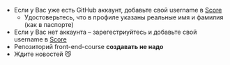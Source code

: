 * Если у Вас уже есть GitHub аккаунт, добавьте свой username в [Score](https://docs.google.com/spreadsheets/d/1xM_it68iTZCKE6dOwTqskDwLwsE_Ss-qw8rfqw9_4r8/edit?usp=sharing)
    * Удостоверьтесь, что в профиле указаны реальные имя и фамилия (как в паспорте)
* Если у Вас нет аккаунта – зарегестриуйтесь и добавьте свой username в [Score](https://docs.google.com/spreadsheets/d/1xM_it68iTZCKE6dOwTqskDwLwsE_Ss-qw8rfqw9_4r8/edit?usp=sharing)
* Репозиторий front-end-course **создавать не надо**
* Ждите новостей :smirk_cat: 